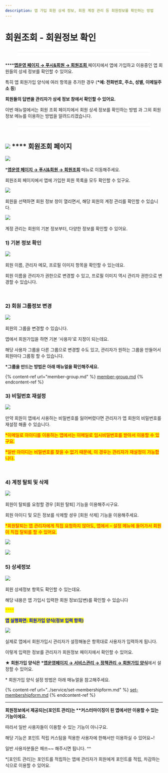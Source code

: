 ```yaml
---
description: 앱 가입 회원 상세 정보, 회원 계정 관리 등 회원정보를 확인하는 방법
---
```


# 회원조회 - 회원정보 확인

<figure><img src="../../../.gitbook/assets/구분선 (1).PNG" alt=""><figcaption></figcaption></figure>

****[**앱운영 페이지 → 푸시&회원 → 회원조회** ](http://www.swing2app.co.kr/view/member\_list)페이지에서 앱에 가입하고 이용중인 앱 회원들의 상세 정보를 확인할 수 있어요.

특히 앱 회원가입 양식에 여러 항목을 추가한 경우 (**\*예: 전화번호, 주소, 성별, 이메일주소 등**)

**회원들의 답변을 관리자가 상세 정보 창에서 확인할 수 있어요.**

이번 매뉴얼에서는 회원 조회 페이지에서 회원 상세 정보를 확인하는 방법 과 그외 회원정보 메뉴를 이용하는 방법을 알려드리겠습니다.

<figure><img src="../../../.gitbook/assets/구분선 (1).PNG" alt=""><figcaption></figcaption></figure>

## ![](https://wp.swing2app.co.kr/wp-content/uploads/2018/09/%EB%8B%A8%EB%9D%BD1-1.png) **** 회원조회 페이지&#x20;

![](https://wp.swing2app.co.kr/wp-content/uploads/2018/10/%ED%9A%8C%EC%9B%90%EC%A1%B0%ED%9A%8C.png)

\*[**앱운영 페이지 → 푸시&회원 → 회원조회**](https://www.swing2app.co.kr/view/member\_list) 메뉴로 이동해주세요.

회원조회 페이지에서 앱에 가입한 회원 목록을 모두 확인할 수 있구요.



![](https://wp.swing2app.co.kr/wp-content/uploads/2018/10/%ED%9A%8C%EC%9B%90%EC%A0%95%EB%B3%B42\_20.01.30.png)

회원을 선택하면 회원 정보 창이 열리면서, 해당 회원의 계정 관리를 확인할 수 있습니다.



![](https://wp.swing2app.co.kr/wp-content/uploads/2018/10/%ED%9A%8C%EC%9B%90%EC%A0%95%EB%B3%B4\_20.01.30-1.png)

계정 관리는 회원의 기본 정보부터, 다양한 정보를 확인할 수 있어요.



### **1) 기본 정보 확인**

![](https://wp.swing2app.co.kr/wp-content/uploads/2018/10/%ED%9A%8C%EC%9B%90%EC%A1%B0%ED%9A%8C1.png)

회원 이름, 관리자 메모, 프로필 이미지 항목을 확인할 수 있는데요.

회원 이름을 관리자가 권한으로 변경할 수 있고, 프로필 이미지 역시 관리자 권한으로 변경할 수 있습니다.

​

### **2) 회원 그룹정보 변경**

![](https://wp.swing2app.co.kr/wp-content/uploads/2018/10/%ED%9A%8C%EC%9B%90%EC%A1%B0%ED%9A%8C2.png)

회원의 그룹을 변경할 수 있습니다.

앱에서 회원가입을 하면 기본 ‘사용자’로 지정이 되는데요.

해당 사용자 그룹을 다른 그룹으로 변경할 수도 있고, 관리자가 원하는 그룹을 만들어서 회원마다 그룹핑 할 수 있습니다.

**\*그룹을 만드는 방법은 아래 매뉴얼을 확인해주세요.**

{% content-ref url="member-group.md" %}
[member-group.md](member-group.md)
{% endcontent-ref %}



### **3) 비밀번호 재설정**

![](https://wp.swing2app.co.kr/wp-content/uploads/2018/10/%ED%9A%8C%EC%9B%90%EC%A1%B0%ED%9A%8C3.png)

만약 회원이 앱에서 사용하는 비밀번호를 잃어버렸다면 관리자가 앱 회원의 비밀번호를 재설정 해줄 수 있습니다.

<mark style="color:red;">\*이메일로 아이디를 이용하는 앱에서는 이메일로 임시비밀번호를 받아서 이용할 수 있구요.</mark>

<mark style="color:red;">\*일반 아이디는 비밀번호를 찾을 수 없기 때문에, 이 경우는 관리자가 재설정이 가능합니다.</mark>

​

### **4) 계정 탈퇴 및 삭제**

![](https://wp.swing2app.co.kr/wp-content/uploads/2018/10/%ED%9A%8C%EC%9B%90%EC%A1%B0%ED%9A%8C4.png)

회원이 탈퇴를 요청할 경우 \[회원 탈퇴] 기능을 이용해주시구요.

회원 아이디 및 모든 정보를 삭제할 셩우 \[회원 삭제] 기능을 이용해주세요.

<mark style="color:red;">\*회원탈퇴는 앱 관리자에게 직접 요청하지 않아도, 앱에서 – 설정 메뉴에 들어가서 회원이 직접 탈퇴를 할 수 있어요.</mark>

![](https://wp.swing2app.co.kr/wp-content/uploads/2018/09/%ED%99%94%EC%82%B4%ED%91%9C-2.png)

![](https://wp.swing2app.co.kr/wp-content/uploads/2018/10/%ED%9A%8C%EC%9B%90%EC%A0%95%EB%B3%B48.\_20.01.30.png)

### **5) 상세정보**

![](https://wp.swing2app.co.kr/wp-content/uploads/2018/10/%ED%9A%8C%EC%9B%90%EC%A0%95%EB%B3%B47.\_20.01.30.png)

회원 상세정보 항목도 확인할 수 있는데요.

해당 내용은 앱 가입시 입력한 회원 정보(답변)를 확인할 수 있습니다

<mark style="color:orange;">****</mark>

<mark style="color:blue;">**앱 실행화면: 회원가입 양식(정보 입력 항목)**</mark>

![](https://wp.swing2app.co.kr/wp-content/uploads/2018/10/%ED%9A%8C%EC%9B%90%EC%A0%95%EB%B3%B46.\_20.01.30.png)

실제로 앱에서 회원가입시 관리자가 설정해놓은 항목대로 사용자가 입력하게 됩니다.

이렇게 입력한 정보를 관리자가 회원정보 페이지에서 확인할 수 있어요.

**★ 회원가입 양식은 \***[**앱운영페이지 → 서비스관리 → 정책관리 → 회원가입 양식**](https://www.swing2app.co.kr/view/app\_policy)**​** 에서 설정할 수 있어요.

\* 회원가입 양식 설정 방법은 아래 매뉴얼을 참고해주세요.

{% content-ref url="../service/set-membershipform.md" %}
[set-membershipform.md](../service/set-membershipform.md)
{% endcontent-ref %}

****

**회원정보에서 제공되는\[포인트 관리]는 \*\*커스터마이징이 된 앱에서만 이용할 수 있는 기능이에요.**

따라서 일반 사용자들이 이용할 수 있는 기능이 아니구요.

해당 기능은 포인트 적립 커스텀을 적용한 사용자에 한해서만 이용하실 수 있어요\~!

일반 사용자분들은 패쓰\~\~ 해주시면 됩니다. ^^

\*\[포인트 관리]는 포인트를 적립하는 앱에 관리자가 회원에게 포인트를 적립, 차감하는 식으로 이용할 수 있어요.





